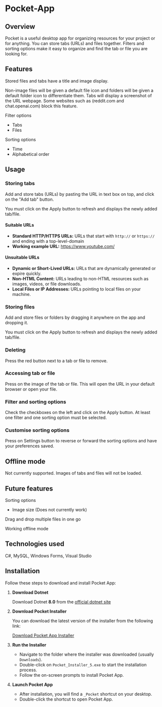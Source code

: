 # Pocket-App

## Overview
Pocket is a useful desktop app for organizing resources for your project or for anything. You can store tabs (URLs) and files together. Filters and sorting options make it easy to organize and find the tab or file you are looking for. 

## Features
Stored files and tabs have a title and image display.

Non-image files will be given a default file icon and folders will be given a default folder icon to differentiate them.
Tabs will display a screenshot of the URL webpage. Some websites such as (reddit.com and chat.openai.com) block this feature.

Filter options
- Tabs
- Files

Sorting options
- Time
- Alphabetical order

## Usage
### Storing tabs
Add and store tabs (URLs) by pasting the URL in text box on top, and click on the "Add tab" button. 

You must click on the Apply button to refresh and displays the newly added tab/file.

#### Suitable URLs
- **Standard HTTP/HTTPS URLs:** URLs that start with `http://` or `https://` and ending with a top-level-domain
- **Working example URL:** https://www.youtube.com/

#### Unsuitable URLs
- **Dynamic or Short-Lived URLs:** URLs that are dynamically generated or expire quickly.
- **Non-HTML Content:** URLs leading to non-HTML resources such as images, videos, or file downloads.
- **Local Files or IP Addresses:** URLs pointing to local files on your machine.

### Storing files
Add and store files or folders by dragging it anywhere on the app and dropping it.

You must click on the Apply button to refresh and displays the newly added tab/file.


### Deleting
Press the red button next to a tab or file to remove.

### Accessing tab or file
Press on the image of the tab or file. This will open the URL in your default browser or open your file.

### Filter and sorting options
Check the checkboxes on the left and click on the Apply button. At least one filter and one sorting option must be selected.

### Customise sorting options
Press on Settings button to reverse or forward the sorting options and have your preferences saved. 

## Offline mode
Not currently supported.
Images of tabs and files will not be loaded. 

## Future features
Sorting options
- Image size (Does not currently work)

Drag and drop multiple files in one go

Working offline mode

## Technologies used

C#, MySQL, Windows Forms, Visual Studio


## Installation

Follow these steps to download and install Pocket App:

1. **Download Dotnet**

   Download Dotnet **8.0** from the 
   [official dotnet site](https://dotnet.microsoft.com/en-us/download)

2. **Download Pocket Installer**

   You can download the latest version of the installer from the following link:

   [Download Pocket App Installer](https://github.com/nic-debugging/Pocket-App/releases/tag/v.2.0.0)

3. **Run the Installer**

   - Navigate to the folder where the installer was downloaded (usually `Downloads`).
   - Double-click on `Pocket_Installer_5.exe` to start the installation process.
   - Follow the on-screen prompts to install Pocket App.

4. **Launch Pocket App**

   - After installation, you will find a `_Pocket` shortcut on your desktop.
   - Double-click the shortcut to open Pocket App.


